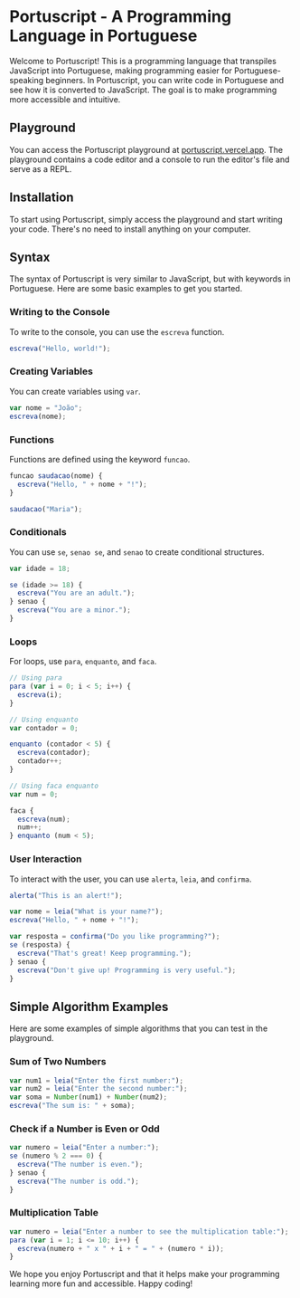 # Portuscript - A Programming Language in Portuguese

Welcome to Portuscript! This is a programming language that transpiles JavaScript into Portuguese, making programming easier for Portuguese-speaking beginners. In Portuscript, you can write code in Portuguese and see how it is converted to JavaScript. The goal is to make programming more accessible and intuitive.

## Playground

You can access the Portuscript playground at [portuscript.vercel.app](https://portuscript.vercel.app/). The playground contains a code editor and a console to run the editor's file and serve as a REPL.

## Installation

To start using Portuscript, simply access the playground and start writing your code. There's no need to install anything on your computer.

## Syntax

The syntax of Portuscript is very similar to JavaScript, but with keywords in Portuguese. Here are some basic examples to get you started.

### Writing to the Console

To write to the console, you can use the `escreva` function.

```javascript
escreva("Hello, world!");
```

### Creating Variables

You can create variables using `var`.

```javascript
var nome = "João";
escreva(nome);
```

### Functions

Functions are defined using the keyword `funcao`.

```javascript
funcao saudacao(nome) {
  escreva("Hello, " + nome + "!");
}

saudacao("Maria");
```

### Conditionals

You can use `se`, `senao se`, and `senao` to create conditional structures.

```javascript
var idade = 18;

se (idade >= 18) {
  escreva("You are an adult.");
} senao {
  escreva("You are a minor.");
}
```

### Loops

For loops, use `para`, `enquanto`, and `faca`.

```javascript
// Using para
para (var i = 0; i < 5; i++) {
  escreva(i);
}

// Using enquanto
var contador = 0;

enquanto (contador < 5) {
  escreva(contador);
  contador++;
}

// Using faca enquanto
var num = 0;

faca {
  escreva(num);
  num++;
} enquanto (num < 5);
```

### User Interaction

To interact with the user, you can use `alerta`, `leia`, and `confirma`.

```javascript
alerta("This is an alert!");

var nome = leia("What is your name?");
escreva("Hello, " + nome + "!");

var resposta = confirma("Do you like programming?");
se (resposta) {
  escreva("That's great! Keep programming.");
} senao {
  escreva("Don't give up! Programming is very useful.");
}
```

## Simple Algorithm Examples

Here are some examples of simple algorithms that you can test in the playground.

### Sum of Two Numbers

```javascript
var num1 = leia("Enter the first number:");
var num2 = leia("Enter the second number:");
var soma = Number(num1) + Number(num2);
escreva("The sum is: " + soma);
```

### Check if a Number is Even or Odd

```javascript
var numero = leia("Enter a number:");
se (numero % 2 === 0) {
  escreva("The number is even.");
} senao {
  escreva("The number is odd.");
}
```

### Multiplication Table

```javascript
var numero = leia("Enter a number to see the multiplication table:");
para (var i = 1; i <= 10; i++) {
  escreva(numero + " x " + i + " = " + (numero * i));
}
```

We hope you enjoy Portuscript and that it helps make your programming learning more fun and accessible. Happy coding!